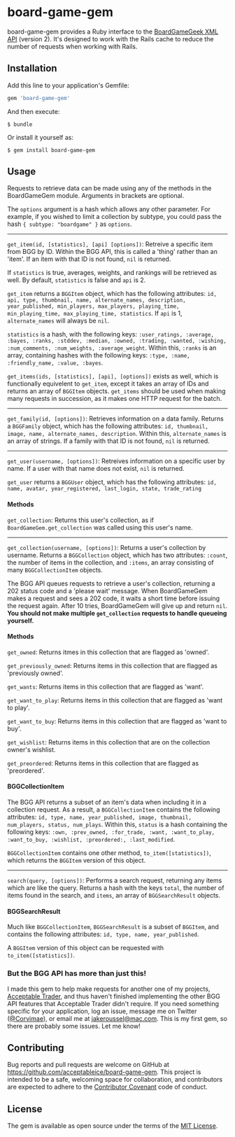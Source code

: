 # board-game-gem
board-game-gem provides a Ruby interface to the [BoardGameGeek XML API](http://www.boardgamegeek.com/xmlapi2) (version 2). It's designed to work with the Rails cache to reduce the number of requests when working with Rails.

## Installation

Add this line to your application's Gemfile:

```ruby
gem 'board-game-gem'
```

And then execute:

    $ bundle

Or install it yourself as:

    $ gem install board-game-gem

## Usage

Requests to retrieve data can be made using any of the methods in the BoardGameGem module. Arguments in brackets are optional.

The `options` argument is a hash which allows any other parameter. For example, if you wished to limit a collection by subtype, you could pass the hash `{ subtype: "boardgame" }` as `options`.

---

`get_item(id, [statistics], [api] [options])`: Retreive a specific item from BGG by ID. Within the BGG API, this is called a 'thing' rather than an 'item'. If an item with that ID is not found, `nil` is returned.

If `statistics` is true, averages, weights, and rankings will be retrieved as well. By default, `statistics` is false and `api` is 2.

`get_item` returns a `BGGItem` object, which has the following attributes:
`id, api, type, thumbnail, name, alternate_names, description, year_published, min_players, max_players,
playing_time, min_playing_time, max_playing_time, statistics`. If `api` is 1, `alternate_names` will always be `nil`.

`statistics` is a hash, with the following keys: `:user_ratings, :average, :bayes, :ranks, :stddev, :median, :owned, :trading, :wanted, :wishing, :num_comments, :num_weights, :average_weight`. Within this, `:ranks` is an array, containing hashes with the following keys: `:type, :name, :friendly_name, :value, :bayes`.

`get_items(ids, [statistics], [api], [options])` exists as well, which is functionally equivelent to `get_item`, except it takes
an array of IDs and returns an array of `BGGItem` objects. `get_items` should be used when making many requests in succession,
as it makes one HTTP request for the batch.

---

`get_family(id, [options])`: Retrieves information on a data family. Returns a `BGGFamily` object, which has the following attributes: `id, thumbnail, image, name, alternate_names, description`. Within this, `alternate_names` is an array of strings. If a family with that ID is not found, `nil` is returned.

---

`get_user(username, [options])`: Retreives information on a specific user by name. If a user with that name does not exist, `nil` is returned.

`get_user` returns a `BGGUser` object, which has the following attributes: `id, name, avatar, year_registered, last_login, state, trade_rating`

#### Methods
`get_collection`: Returns this user's collection, as if `BoardGameGem.get_collection` was called using this user's name.

---

`get_collection(username, [options])`: Returns a user's collection by username. Returns a `BGGCollection` object, which has two attributes: `:count`, the number of items in the collection, and `:items`, an array consisting of many `BGGCollectionItem` objects.

The BGG API queues requests to retrieve a user's collection, returning a 202 status code and a 'please wait' message. When BoardGameGem makes a request and sees a 202 code, it waits a short time before issuing the request again. After 10 tries, BoardGameGem will give up and return `nil`. **You should not make multiple `get_collection` requests to handle queueing yourself.**

#### Methods
`get_owned`: Returns itmes in this collection that are flagged as 'owned'.

`get_previously_owned`: Returns items in this collection that are flagged as 'previously owned'.

`get_wants`: Returns items in this collection that are flagged as 'want'.

`get_want_to_play`: Returns items in this collection that are flagged as 'want to play'.

`get_want_to_buy`: Returns items in this collection that are flagged as 'want to buy'.

`get_wishlist`: Returns items in this collection that are on the collection owner's wishlist.

`get_preordered`: Returns items in this collection that are flagged as 'preordered'.

#### BGGCollectionItem

The BGG API returns a subset of an item's data when including it in a collection request. As a result, a `BGGCollectionItem` contains the following attributes: `id, type, name, year_published, image, thumbnail, num_players, status, num_plays`. Within this, `status` is a hash containing the following keys: `:own, :prev_owned, :for_trade, :want, :want_to_play, :want_to_buy, :wishlist, :preordered:, :last_modified`. 

`BGGCollectionItem` contains one other method, `to_item([statistics])`, which returns the `BGGItem` version of this object.

---

`search(query, [options])`: Performs a search request, returning any items which are like the query. Returns a hash with the keys `total`, the number of items found in the search, and `items`, an array of `BGGSearchResult` objects.

#### BGGSearchResult

Much like `BGGCollectionItem`, `BGGSearchResult` is a subset of `BGGItem`, and contains the following attributes: `id, type, name, year_published`.

A `BGGItem` version of this object can be requested with `to_item([statistics])`.

### But the BGG API has more than just this!

I made this gem to help make requests for another one of my projects, [Acceptable Trader](http://www.github.com/Corvimae/acceptable-trader), and thus haven't finished implementing the other BGG API features that Acceptable Trader didn't require. If you need something specific for your application, log an issue, message me on Twitter ([@Corvimae](http://www.twitter.com/Corvimae)), or email me at [jakeroussel@mac.com](mailto:jakeroussel@mac.com). This is my first gem, so there are probably some issues. Let me know!

## Contributing

Bug reports and pull requests are welcome on GitHub at https://github.com/acceptableice/board-game-gem. This project is intended to be a safe, welcoming space for collaboration, and contributors are expected to adhere to the [Contributor Covenant](http://contributor-covenant.org) code of conduct.


## License

The gem is available as open source under the terms of the [MIT License](http://opensource.org/licenses/MIT).

